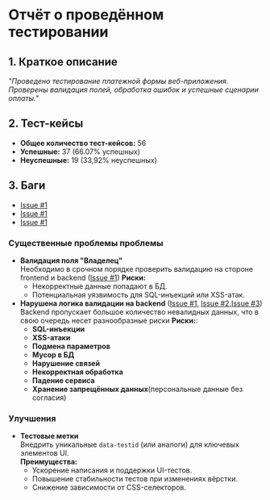 # Отчёт о проведённом тестировании

## 1. Краткое описание
*"Проведено тестирование платежной формы веб-приложения. Проверены валидация полей, обработка ошибок и успешные сценарии оплаты."*

## 2. Тест-кейсы
- **Общее количество тест-кейсов:** 56
- **Успешные:** 37 (66.07% успешных)
- **Неуспешные:** 19 (33,92% неуспешных)


## 3. Баги
- [Issue #1](https://github.com/Rasl-star/Diplom/issues/1 )
- [Issue #1](https://github.com/Rasl-star/Diplom/issues/2 )
- [Issue #1](https://github.com/Rasl-star/Diplom/issues/3 )

### Существенные проблемы проблемы
- **Валидация поля "Владелец"**  
  Необходимо в срочном порядке проверить валидацию на стороне frontend и backend ([Issue #1](https://github.com/Rasl-star/Diplom/issues/1))
  **Риски:**
  - Некорректные данные попадают в БД.
  - Потенциальная уязвимость для SQL-инъекций или XSS-атак.
- **Нарушена логика валидации на backend** ([Issue #1](https://github.com/Rasl-star/Diplom/issues/1),
[Issue #2](https://github.com/Rasl-star/Diplom/issues/2),[Issue #3](https://github.com/Rasl-star/Diplom/issues/3))<br/>
  Backend пропускает большое количество невалидных данных, что в свою очередь несет разнообразные риски
 **Риски:**:
   - **SQL-инъекции**
   - **XSS-атаки**
   - **Подмена параметров**
   - **Мусор в БД**
   - **Нарушение связей**
   - **Некорректная обработка**
   - **Падение сервиса**
   - **Хранение запрещённых данных**(персональные данные без согласия)  
  

### Улучшения
- **Тестовые метки**  
  Внедрить уникальные `data-testid` (или аналоги) для ключевых элементов UI.  
  **Преимущества:**
    - Ускорение написания и поддержки UI-тестов.
    - Повышение стабильности тестов при изменениях вёрстки.
    - Снижение зависимости от CSS-селекторов.
